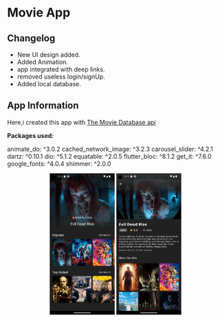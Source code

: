 # Movie App



## Changelog

- New UI design added.
- Added Animation.
- app integrated with deep links.
- removed useless login/signUp.
- Added local database.

## App Information

Here,i created this app with [The Movie Database api](https://www.themoviedb.org/settings/api) 

**Packages used:**

  animate_do: ^3.0.2
  cached_network_image: ^3.2.3
  carousel_slider: ^4.2.1
  dartz: ^0.10.1
  dio: ^5.1.2
  equatable: ^2.0.5
  flutter_bloc: ^8.1.2
  get_it: ^7.6.0
  google_fonts: ^4.0.4
  shimmer: ^2.0.0

<p align="center">
<img src="screenshots/Screenshot_1684145680.png" width="30%">
<img src="screenshots/Screenshot_1684145879.png" width="30%">

</p>
